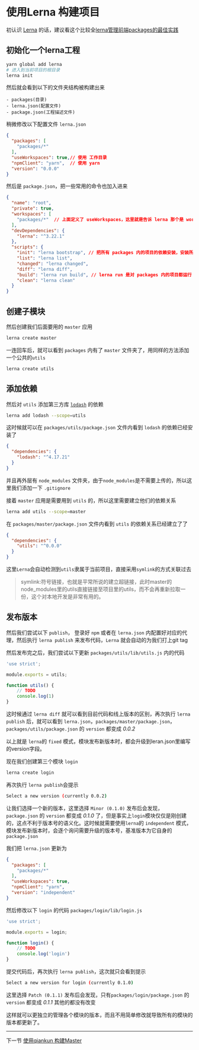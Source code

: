 # 使用Lerna 构建项目

初认识 [Lerna](https://github.com/lerna/lerna) 的话，建议看这个比较全[lerna管理前端packages的最佳实践](http://www.sosout.com/2018/07/21/lerna-repo.html)

## 初始化一个lerna工程

```bash
yarn global add lerna
# 进入到当前项目的根目录
lerna init
```

然后就会看到以下的文件夹结构被构建出来

```doc
- packages(目录)
- lerna.json(配置文件)
- package.json(工程描述文件)
```

稍微修改以下配置文件 `lerna.json`

```json
{
  "packages": [
    "packages/*"
  ],
  "useWorkspaces": true,// 使用 工作目录
  "npmClient": "yarn",  // 使用 yarn
  "version": "0.0.0"
}
```

然后是 `package.json`，把一些常用的命令也加入进来

```json
{
  "name": "root",
  "private": true,
  "workspaces": [
    "packages/*"  // 上面定义了 useWorkspaces，这里就是告诉 lerna 那个是 workspaces
  ],
  "devDependencies": {
    "lerna": "^3.22.1"
  },
  "scripts": {
    "init": "lerna bootstrap", // 把所有 packages 内的项目的依赖安装，安装所有依赖项并链接任何交叉依赖项
    "list": "lerna list",
    "changed": "lerna changed",
    "diff": "lerna diff", 
    "build": "lerna run build", // lerna run 是对 packages 内的项目都运行 run 后面的命令，然后具体看 packages内的 package.json 的对应的命令是什么
    "clean": "lerna clean"
  }
}

```

## 创建子模块

然后创建我们后面要用的 `master` 应用

```bash
lerna create master
```

一连回车后，就可以看到 `packages` 内有了 `master` 文件夹了，用同样的方法添加一个公共的`utils`

```bash
lerna create utils
```

## 添加依赖

然后对 `utils` 添加第三方库 [`lodash`](https://lodash.com) 的依赖

```bash
lerna add lodash --scope=utils
```

这时候就可以在 `packages/utils/package.json` 文件内看到 `lodash` 的依赖已经安装了

```json
{
  "dependencies": {
    "lodash": "^4.17.21"
  }
}
```

并且再外层有 `node_modules` 文件夹，由于`node_modules`是不需要上传的，所以这里我们添加一下 `.gitignore`

接着 `master` 应用是需要用到 `utils` 的，所以这里需要建立他们的依赖关系

```bash
lerna add utils --scope=master
```

在 `packages/master/package.json` 文件内看到 `utils` 的依赖关系已经建立了了

```json
{
  "dependencies": {
    "utils": "^0.0.0"
  }
}
```

这里`Lerna`会自动检测到`utils`隶属于当前项目，直接采用`symlink`的方式关联过去

> symlink:符号链接，也就是平常所说的建立超链接，此时master的node_modules里的utils直接链接至项目里的utils，而不会再重新拉取一份，这个对本地开发是非常有用的。

## 发布版本

然后我们尝试以下 `publish`， 登录好 `npm` 或者在 `lerna.json` 内配置好对应的代理，然后执行 `lerna publish` 来发布代码，`Lerna` 就会自动的为我们打上git tag

然后发布完之后，我们尝试以下更新 `packages/utils/lib/utils.js` 内的代码

```js
'use strict';

module.exports = utils;

function utils() {
    // TODO
    console.log(1)
}
```

这时候通过 `lerna diff` 就可以看到目前代码和线上版本的区别，再次执行 `lerna publish` 后，就可以看到 `lerna.json`，`packages/master/package.json`，`packages/utils/package.json` 的 `version` 都变成 *0.0.2*

以上就是 `lerna`的 `fixed` 模式，模块发布新版本时，都会升级到leran.json里编写的version字段。

现在我们创建第三个模块 `login`

```bash
lerna create login
```

再次执行 `lerna publish`会提示

```bash
Select a new version (currently 0.0.2)
```

让我们选择一个新的版本，这里选择 `Minor (0.1.0)` 发布后会发现，`package.json` 的 `version` 都变成 *0.1.0* 了，但是事实上`login`模块仅仅是刚创建的，这点不利于版本号的语义化。这时候就需要使用`lerna`的 `independent` 模式，模块发布新版本时，会逐个询问需要升级的版本号，基准版本为它自身的 `package.json`

我们把 `lerna.json` 更新为

```json
{
  "packages": [
    "packages/*"
  ],
  "useWorkspaces": true,
  "npmClient": "yarn",
  "version": "independent"
}
```

然后修改以下 `login` 的代码 `packages/login/lib/login.js`

```js
'use strict';

module.exports = login;

function login() {
    // TODO
    console.log('login')
}
```

提交代码后，再次执行 `lerna publish`，这次就只会看到提示

```bash
Select a new version for login (currently 0.1.0)
```

这里选择 `Patch (0.1.1)` 发布后会发现，只有`packages/login/package.json` 的 `version` 都变成 *0.1.1* 其他的都没有改变

这样就可以更独立的管理各个模块的版本，而且不用简单修改就导致所有的模块的版本都更新了。

---

下一节 [使用qiankun 构建Master](https://github.com/thomas-bello/mfe_showcase/blob/leason_2_qiankun/doc/leason_2_qiankun.md)